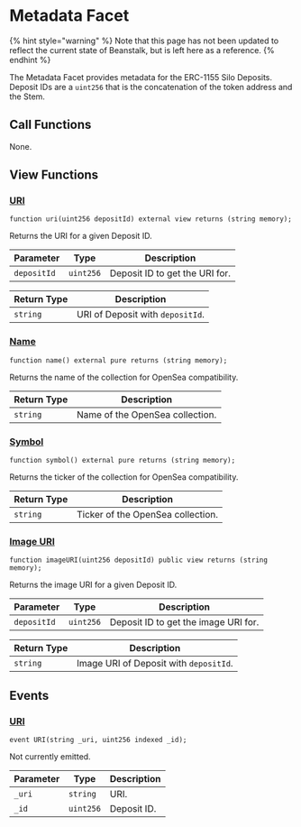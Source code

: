 # Metadata Facet

{% hint style="warning" %}
Note that this page has not been updated to reflect the current state of Beanstalk, but is left here as a reference.
{% endhint %}

The Metadata Facet provides metadata for the ERC-1155 Silo Deposits. Deposit IDs are a `uint256` that is the concatenation of the token address and the Stem.

## Call Functions

None.

## View Functions

### [URI](https://github.com/BeanstalkFarms/Beanstalk/blob/master/protocol/contracts/beanstalk/metadata/MetadataFacet.sol#L34)

```solidity
function uri(uint256 depositId) external view returns (string memory);
```

Returns the URI for a given Deposit ID.

| Parameter   | Type      | Description                    |
| ----------- | --------- | ------------------------------ |
| `depositId` | `uint256` | Deposit ID to get the URI for. |

| Return Type | Description                      |
| ----------- | -------------------------------- |
| `string`    | URI of Deposit with `depositId`. |

### [Name](https://github.com/BeanstalkFarms/Beanstalk/blob/893c99d21a2d87c96280f66601a6db8900e5b7d1/protocol/contracts/beanstalk/metadata/MetadataFacet.sol#L58)

```solidity
function name() external pure returns (string memory);
```

Returns the name of the collection for OpenSea compatibility.

| Return Type | Description                     |
| ----------- | ------------------------------- |
| `string`    | Name of the OpenSea collection. |

### [Symbol](https://github.com/BeanstalkFarms/Beanstalk/blob/master/protocol/contracts/beanstalk/metadata/MetadataFacet.sol#L62)

```solidity
function symbol() external pure returns (string memory);
```

Returns the ticker of the collection for OpenSea compatibility.

| Return Type | Description                       |
| ----------- | --------------------------------- |
| `string`    | Ticker of the OpenSea collection. |

### [Image URI](https://github.com/BeanstalkFarms/Beanstalk/blob/master/protocol/contracts/beanstalk/metadata/MetadataImage.sol#L30)

```solidity
function imageURI(uint256 depositId) public view returns (string memory);
```

Returns the image URI for a given Deposit ID.

| Parameter   | Type      | Description                          |
| ----------- | --------- | ------------------------------------ |
| `depositId` | `uint256` | Deposit ID to get the image URI for. |

| Return Type | Description                            |
| ----------- | -------------------------------------- |
| `string`    | Image URI of Deposit with `depositId`. |

## Events

### [URI](https://github.com/BeanstalkFarms/Beanstalk/blob/master/protocol/contracts/beanstalk/metadata/MetadataFacet.sol#L25C5-L25C49)

```solidity
event URI(string _uri, uint256 indexed _id);
```

Not currently emitted.

| Parameter | Type      | Description |
| --------- | --------- | ----------- |
| `_uri`    | `string`  | URI.        |
| `_id`     | `uint256` | Deposit ID. |
